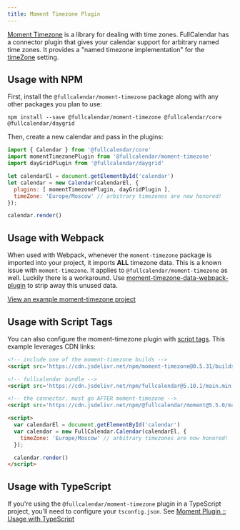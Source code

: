 ```yaml
---
title: Moment Timezone Plugin
---
```


[Moment Timezone](https://momentjs.com/timezone/) is a library for dealing with time zones. FullCalendar has a connector plugin that gives your calendar support for arbitrary named time zones. It provides a "named timezone implementation" for the [timeZone](timeZone#named-time-zones) setting.


## Usage with NPM

First, install the `@fullcalendar/moment-timezone` package along with any other packages you plan to use:

```
npm install --save @fullcalendar/moment-timezone @fullcalendar/core @fullcalendar/daygrid
```

Then, create a new calendar and pass in the plugins:

```js
import { Calendar } from '@fullcalendar/core'
import momentTimezonePlugin from '@fullcalendar/moment-timezone'
import dayGridPlugin from '@fullcalendar/daygrid'

let calendarEl = document.getElementById('calendar')
let calendar = new Calendar(calendarEl, {
  plugins: [ momentTimezonePlugin, dayGridPlugin ],
  timeZone: 'Europe/Moscow' // arbitrary timezones are now honored!
});

calendar.render()
```


## Usage with Webpack

When used with Webpack, whenever the `moment-timezone` package is imported into your project, it imports **ALL** timezone data. This is a known issue with `moment-timezone`. It applies to `@fullcalendar/moment-timezone` as well. Luckily there is a workaround. Use [moment-timezone-data-webpack-plugin](https://www.npmjs.com/package/moment-timezone-data-webpack-plugin) to strip away this unused data.

<a href='https://github.com/fullcalendar/fullcalendar-example-projects/tree/master/moment-timezone' class='more-link'>View an example moment-timezone project</a>


## Usage with Script Tags

You can also configure the moment-timezone plugin with [script tags](initialize-globals). This example leverages CDN links:

```html
<!-- include one of the moment-timezone builds -->
<script src='https://cdn.jsdelivr.net/npm/moment-timezone@0.5.31/builds/moment-timezone-with-data.min.js'></script>

<!-- fullcalendar bundle -->
<script src='https://cdn.jsdelivr.net/npm/fullcalendar@5.10.1/main.min.js'></script>

<!-- the connector. must go AFTER moment-timezone -->
<script src='https://cdn.jsdelivr.net/npm/@fullcalendar/moment@5.5.0/main.global.min.js'></script>

<script>
  var calendarEl = document.getElementById('calendar')
  var calendar = new FullCalendar.Calendar(calendarEl, {
    timeZone: 'Europe/Moscow' // arbitrary timezones are now honored!
  });

  calendar.render()
</script>
```


## Usage with TypeScript

If you're using the `@fullcalendar/moment-timezone` plugin in a TypeScript project, you'll need to configure your `tsconfig.json`. See [Moment Plugin :: Usage with TypeScript](moment-plugin#usage-with-typescript)
